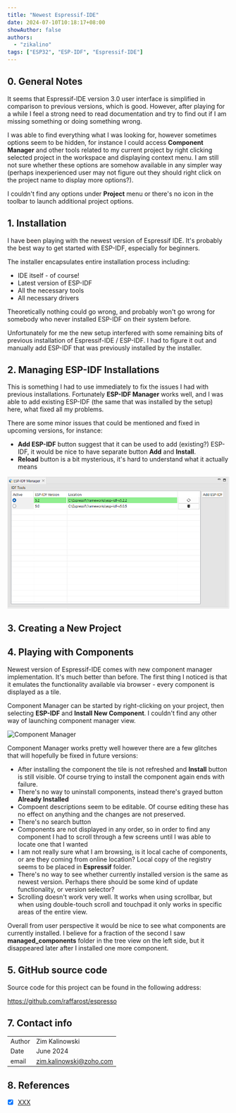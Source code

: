 ```yaml
---
title: "Newest Espressif-IDE"
date: 2024-07-10T10:18:17+08:00
showAuthor: false
authors:
  - "zikalino"
tags: ["ESP32", "ESP-IDF", "Espressif-IDE"]
---
```


## 0. General Notes

It seems that Espressif-IDE version 3.0 user interface is simplified in comparison to previous versions, which is good. However, after playing for a while I feel a strong need to read documentation and try to find out if I am missing something or doing something wrong.

I was able to find everything what I was looking for, however sometimes options seem to be hidden, for instance I could access **Component Manager** and other tools related to my current project by right clicking selected project in the workspace and displaying context menu. I am still not sure whether these options are somehow available in any simpler way (perhaps inexperienced user may not figure out they should right click on the project name to display more options?).

I couldn't find any options under **Project** menu or there's no icon in the toolbar to launch additional project options.


## 1. Installation

I have been playing with the newest version of Espressif IDE. It's probably the best way to get started with ESP-IDF, especially for beginners.

The installer encapsulates entire installation process including:

- IDE itself - of course!
- Latest version of ESP-IDF
- All the necessary tools
- All necessary drivers

Theoretically nothing could go wrong, and probably won't go wrong for somebody who never installed ESP-IDF on their system before.

Unfortunately for me the new setup interfered with some remaining bits of previous installation of Espressif-IDE / ESP-IDF. I had to figure it out and manually add ESP-IDF that was previously installed by the installer.

## 2. Managing ESP-IDF Installations

This is something I had to use immediately to fix the issues I had with previous installations.
Fortunately **ESP-IDF Manager** works well, and I was able to add existing ESP-IDF (the same that was installed by the setup) here, what fixed all my problems.

There are some minor issues that could be mentioned and fixed in upcoming versions, for instance:

- **Add ESP-IDF** button suggest that it can be used to add (existing?) ESP-IDF, it would be nice to have separate button **Add** and **Install**.
- **Reload** button is a bit mysterious, it's hard to understand what it actually means

![ESP-IDF Manager](./img/esp-idf-manager.png "ESP-IDF Manager")



## 3. Creating a New Project

## 4. Playing with Components

Newest version of Espressif-IDE comes with new component manager implementation.
It's much better than before.
The first thing I noticed is that it emulates the functionality available via browser - every component is displayed as a tile.

Component Manager can be started by right-clicking on your project, then selecting **ESP-IDF** and **Install New Component**. I couldn't find any other way of launching component manager view.

![Component Manager](./img/component-manager.png "ESP-IDF Manager")

Component Manager works pretty well however there are a few glitches that will hopefully be fixed in future versions:

- After installing the component the tile is not refreshed and **Install** button is still visible. Of course trying to install the component again ends with failure.
- There's no way to uninstall components, instead there's grayed button **Already Installed**
- Compoent descriptions seem to be editable. Of course editing these has no effect on anything and the changes are not preserved.
- There's no search button
- Components are not displayed in any order, so in order to find any component I had to scroll through a few screens until I was able to locate one that I wanted
- I am not really sure what I am browsing, is it local cache of components, or are they coming from online location? Local copy of the registry seems to be placed in **Espressif** folder.
- There's no way to see whether currently installed version is the same as newest version. Perhaps there should be some kind of update functionality, or version selector?
- Scrolling doesn't work very well. It works when using scrollbar, but when using double-touch scroll and touchpad it only works in specific areas of the entire view.

Overall from user perspective it would be nice to see what components are currently installed. I believe for a fraction of the second I saw **managed_components** folder in the tree view on the left side, but it disappeared later after I installed one more component. 

## 5. GitHub source code

Source code for this project can be found in the following address:

https://github.com/raffarost/espresso


## 7. Contact info

| | |
| --- | --- |
| Author | Zim Kalinowski |
| Date   | June 2024 |
| email  | zim.kalinowski@zoho.com |


## 8. References

- [x] [XXX](https://xxx.xxx)
